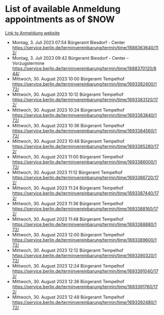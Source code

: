 # List of available Anmeldung appointments as of $NOW
[Link to Anmeldung website](https://service.berlin.de/terminvereinbarung/termin/tag.php?termin=1&anliegen[]=120686&dienstleisterlist=122210,122217,327316,122219,327312,122227,327314,122231,327346,122243,327348,122254,122252,329742,122260,329745,122262,329748,122271,327278,122273,327274,122277,327276,330436,122280,327294,122282,327290,122284,327292,122291,327270,122285,327266,122286,327264,122296,327268,150230,329760,122297,327286,122294,327284,122312,329763,122314,329775,122304,327330,122311,327334,122309,327332,317869,122281,327352,122279,329772,122283,122276,327324,122274,327326,122267,329766,122246,327318,122251,327320,122257,327322,122208,327298,122226,327300&herkunft=http%3A%2F%2Fservice.berlin.de%2Fdienstleistung%2F120686%2F)
- Montag, 3. Juli 2023 07:54 Bürgeramt Biesdorf - Center https://service.berlin.de/terminvereinbarung/termin/time/1688363640/112/
- Montag, 3. Juli 2023 09:42 Bürgeramt Biesdorf - Center - Vorzugstermine https://service.berlin.de/terminvereinbarung/termin/time/1688370120/844/
- Mittwoch, 30. August 2023 10:00 Bürgeramt Tempelhof https://service.berlin.de/terminvereinbarung/termin/time/1693382400/172/
- Mittwoch, 30. August 2023 10:12 Bürgeramt Tempelhof https://service.berlin.de/terminvereinbarung/termin/time/1693383120/172/
- Mittwoch, 30. August 2023 10:24 Bürgeramt Tempelhof https://service.berlin.de/terminvereinbarung/termin/time/1693383840/172/
- Mittwoch, 30. August 2023 10:36 Bürgeramt Tempelhof https://service.berlin.de/terminvereinbarung/termin/time/1693384560/172/
- Mittwoch, 30. August 2023 10:48 Bürgeramt Tempelhof https://service.berlin.de/terminvereinbarung/termin/time/1693385280/172/
- Mittwoch, 30. August 2023 11:00 Bürgeramt Tempelhof https://service.berlin.de/terminvereinbarung/termin/time/1693386000/172/
- Mittwoch, 30. August 2023 11:12 Bürgeramt Tempelhof https://service.berlin.de/terminvereinbarung/termin/time/1693386720/172/
- Mittwoch, 30. August 2023 11:24 Bürgeramt Tempelhof https://service.berlin.de/terminvereinbarung/termin/time/1693387440/172/
- Mittwoch, 30. August 2023 11:36 Bürgeramt Tempelhof https://service.berlin.de/terminvereinbarung/termin/time/1693388160/172/
- Mittwoch, 30. August 2023 11:48 Bürgeramt Tempelhof https://service.berlin.de/terminvereinbarung/termin/time/1693388880/172/
- Mittwoch, 30. August 2023 12:00 Bürgeramt Tempelhof https://service.berlin.de/terminvereinbarung/termin/time/1693389600/172/
- Mittwoch, 30. August 2023 12:12 Bürgeramt Tempelhof https://service.berlin.de/terminvereinbarung/termin/time/1693390320/172/
- Mittwoch, 30. August 2023 12:24 Bürgeramt Tempelhof https://service.berlin.de/terminvereinbarung/termin/time/1693391040/172/
- Mittwoch, 30. August 2023 12:36 Bürgeramt Tempelhof https://service.berlin.de/terminvereinbarung/termin/time/1693391760/172/
- Mittwoch, 30. August 2023 12:48 Bürgeramt Tempelhof https://service.berlin.de/terminvereinbarung/termin/time/1693392480/172/
